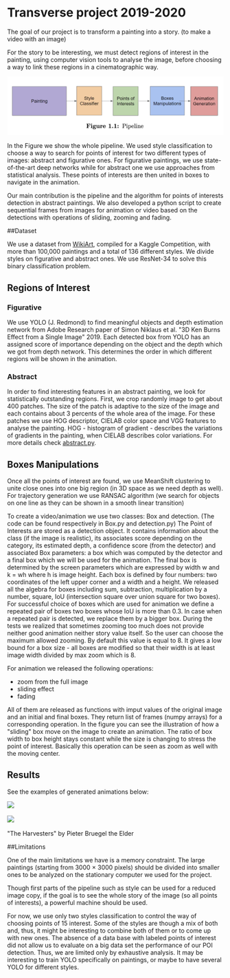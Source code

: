 # Transverse project 2019-2020

The goal of our project is to transform a painting into a story. (to make a video with an image)

For the story to be interesting, we must detect regions of interest in the painting, using computer vision tools to analyse the image, before choosing a way to link these regions in a cinematographic way.

![](images/pipeline.png)

In the Figure we show the whole pipeline. We used style classification to choose a way to search for points of interest for two different types of images: abstract and figurative ones. For figurative paintings, we use state-of-the-art deep networks while for abstract one we use approaches from statistical analysis. These points of interests are then united in boxes to navigate in the animation.

Our main contribution is the pipeline and the algorithm for points of interests detection in abstract paintings. We also developed a python script to create sequential frames from images for animation or video based on the detections with operations of sliding, zooming and fading. 

##Dataset

We use a dataset from [WikiArt](https://www.kaggle.com/c/painter-by-numbers/overview), compiled for a Kaggle Competition, with more than 100,000 paintings and a total of 136 different styles. We divide styles on figurative and abstract ones. We use ResNet-34 to solve this binary classification problem.

## Regions of Interest
### Figurative

We use YOLO (J. Redmond) to find meaningful objects and depth estimation network from Adobe Research paper of Simon Niklaus et al. "3D Ken Burns Effect from a Single Image" 2019. Each detected box from YOLO has an assigned score of importance depending on the object and the depth which we got from depth network. This determines the order in which different regions will be shown in the animation. 

### Abstract


In order to find interesting features in an abstract painting, we look for statistically outstanding regions.
First, we crop randomly image to get about 400 patches. The size of the patch is adaptive to the size of the image and each contains about 3 percents of the whole area of the image.
For these patches we use HOG descriptor, CIELAB color space and VGG features to analyse the painting. HOG - histogram of gradient - describes the variations of gradients in the painting, when CIELAB describes color variations.
For more details check [abstract.py](abstract.py).

## Boxes Manipulations

Once all the points of interest are found, we use MeanShift clustering to unite close ones into one big region (in 3D space as we need depth as well).
For trajectory generation we use RANSAC algorithm (we search for objects on one line as they can be shown in a smooth linear transition)  

To create a video/animation we use two classes: Box and detection. 
(The code can be found respectively in Box.py and detection.py) The Point of Interests are stored as 
a detection object. It contains information about the class (if the image is realistic), its associates score depending 
on the category, its estimated depth, a confidence score (from the detector) and associated Box parameters: a box which 
was computed by the detector and a final box which we will be used for the animation. The final box 
is determined by the screen parameters which are expressed by width w and k = wh where h is image height.
Each box is defined by four numbers: two coordinates of the left upper corner and a width and a height. We released all the algebra for boxes including sum, subtraction, multiplication by a number, square, IoU (intersection square over union square for two boxes).
For successful choice of boxes which are used for animation we define a repeated pair of boxes two boxes whose IoU is more than 0.3. In case when a repeated pair is detected, we replace them by a bigger box.
During the tests we realized that sometimes zooming too much does not provide neither good animation neither story value itself. So the user can choose the maximum allowed zooming. By default this value is equal to 8. It gives a low bound for a box size - all boxes are modified so that their width is at least image width divided by max zoom which is 8.

For animation we released the following operations: 
- zoom from the full image
- sliding effect
- fading

All of them are released as functions with imput values of the original image and an initial and final boxes. They return list of frames (numpy arrays) for a corresponding operation.
In the figure you can see the illustration of how a "sliding" box move on the image to create an animation. The ratio of box width to box height stays constant while the size is changing to stress the point of interest. Basically this operation can be seen as zoom as well with the moving center.

## Results

See the examples of generated animations below:

![](images/abstract.gif)

![](images/figurative.gif)

"The Harvesters" by Pieter Bruegel the Elder

##Limitations

One of the main limitations we have is a memory constraint. The large paintings (starting from 3000 × 3000 pixels) should be divided into smaller ones to be analyzed on the stationary computer we used for the project.


Though first parts of the pipeline such as style can be used for a reduced image copy, if the goal is to see the whole story of the image (so all points of interests), a powerful machine should be used.


For now, we use only two styles classification to control the way of choosing points of 15 interest. 
Some of the styles are though a mix of both and, thus, it might be interesting to combine both of them or to come up with new ones. The absence of a data base with labeled points of interest did not allow us to evaluate on a big data set the performance of our POI detection. Thus, we are limited only by exhaustive analysis. It may be interesting to train YOLO specifically on paintings, or maybe to have several YOLO for different styles.
